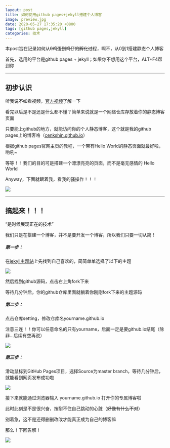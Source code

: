 ```yaml
---
layout: post
title: 如何使用github pages+jekyll搭建个人博客
image: preview.jpg
date: 2020-05-27 17:35:20 +0800
tags: [github pages,jekyll]
categories: 技术
---
```

本post旨在记录如何从~~0鸡蛋到鸡仔的孵化过程~~，啊不，从0到1搭建静态个人博客

首先，选用的平台是github pages + jekyll；如果你不想用这个平台，ALT+F4帮到你

***

## **初步认识**

听我说不如看视频，[官方视频](https://youtu.be/2MsN8gpT6jY)了解一下

看完以后是不是还是什么都不懂？简单来说就是一个网络仓库存放着你的静态博客页面

只要能上github的地方，就能访问你的个人静态博客，这个就是我的github pages上的博客咯（[cenkshin.github.io](https://cenkshin.github.io/)）

根据github pages官网主页的教程，一个带有Hello World的静态页面就最好啦，哟吼~

等等！！我们的目的可是搭建一个漂漂亮亮的页面，而不是毫无感情的 Hello World

Anyway，下面就跟着我，看我的骚操作！！！

![]({{site.baseurl}}/images/20200527_1.JPG)

***

## **搞起来！！！**

“是时候展现正在的技术”

我们只是在搭建一个博客，并不是要开发一个博客，所以我们只要一切从简！

##### **第一步：**

在[jekyll主题站](https://jekyllthemes.io/)上先找到自己喜欢的，简简单单选择了以下的主题

![]({{site.baseurl}}/images/20200527_2.JPG)

然后找到github源码，点击右上角fork下来

等待几分钟后，你的github仓库里面就躺着你刚刚fork下来的主题源码



##### **第二步：**

点击仓库setting，修改仓库名yourname.github.io 

注意三连！！你可以任意命名的只有yourname，后面一定是要github.io结尾（除非...后续有空再说）

![]({{site.baseurl}}/images/20200527_3.JPG)



##### **第三步：**

滑动鼠标到GitHub Pages项目，选择Source为master branch，等待几分钟后，就能看到网页发布成功啦

![]({{site.baseurl}}/images/20200527_4.JPG)

接下来就能通过浏览器输入 yourname.github.io 打开你的专属博客啦



此时此刻是不是很兴奋，按耐不住自己跳动的心脏（~~好像有什么不对~~）

别着急，这不是还得删删改改才能真正成为自己的博客嘛

那么！下回告解！

![]({{site.baseurl}}/images/20200527_5.JPG)


